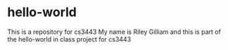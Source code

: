 # hello-world

This is a repository for cs3443
My name is Riley Gilliam and this is part of the hello-world in class project for cs3443

